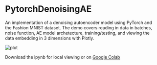 # PytorchDenoisingAE

An implementation of a denoising autoencoder model using PyTorch and the Fashion MNIST dataset. The demo covers reading in data in batches, noise function, AE model archetecture, training/testing, and viewing the data embedding in 3 dimensions with Plotly.

![plot](https://user-images.githubusercontent.com/87718803/127369348-c80791f0-9b07-4a60-8abb-0e2d76e33470.png)

Download the ipynb for local viewing or on [Google Colab](https://colab.research.google.com/drive/1zGS6pwm7besT3vxxVA4ccUmUZMX-wmvM?usp=sharing)
